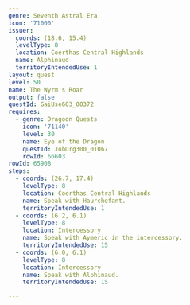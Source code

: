 ```yaml
---
genre: Seventh Astral Era
icon: '71000'
issuer:
  coords: (18.6, 15.4)
  levelType: 8
  location: Coerthas Central Highlands
  name: Alphinaud
  territoryIntendedUse: 1
layout: quest
level: 50
name: The Wyrm's Roar
output: false
questId: GaiUse603_00372
requires:
  - genre: Dragoon Quests
    icon: '71140'
    level: 30
    name: Eye of the Dragon
    questId: JobDrg300_01067
    rowId: 66603
rowId: 65908
steps:
  - coords: (26.7, 17.4)
    levelType: 8
    location: Coerthas Central Highlands
    name: Speak with Haurchefant.
    territoryIntendedUse: 1
  - coords: (6.2, 6.1)
    levelType: 8
    location: Intercessory
    name: Speak with Aymeric in the intercessory.
    territoryIntendedUse: 15
  - coords: (6.0, 6.1)
    levelType: 8
    location: Intercessory
    name: Speak with Alphinaud.
    territoryIntendedUse: 15

---
```

